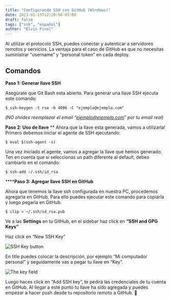 ```yaml
---
title: "Configurando SSH con GitHub (Windows)"
date: 2021-01-15T12:20:50-03:00
draft: false
tags: ["ssh", "español"]
author: "Elvis Finol"
---
```


Al utilizar el protocolo SSH, puedes conectar y autenticar a servidores remotos y servicios. La ventaja para el caso de GitHub es que no necesitas suministrar “username” y “personal token” en cada deploy.

## Comandos

**Paso 1: Generar llave SSH**

Asegúrate que Git Bash esta abierto. Para generar una llave SSH ejecuta este comando:

`$ ssh-keygen -t rsa -b 4096 -C "ejemplo@ejemplo.com"` 

*(NO olvides reemplazar el email “ejemplo@ejemplo.com” por tu email real)*

**Paso 2: Uso de llave**
**
Ahora que la llave esta generada, vamos a utilizarla! Primero debemos iniciar el agente de SSH ejecutando:

`$ eval $(ssh-agent -s)`

Una vez iniciado el agente, vamos a agregar la llave que hemos generado. Ten en cuenta que si seleccionas un path diferente al default, debes cambiarlo en el comando:

`$ ssh-add ~/.ssh/id_rsa`

******Paso 3: Agregar llave SSH en GitHub**

Ahora que tenemos la llave ssh configurada en nuestra PC, procedemos agregarla en GitHub. Para ello puedes ejecutar este comando para copiarla y luego pegarla en GitHub.

`$ clip < ~/.ssh/id_rsa.pub`

Ve a las **Settings** en tu GitHub, en el sidebar haz click en **“SSH and GPG Keys”**

Haz click en “New SSH Key”

![SSH Key button](https://docs.github.com/assets/images/help/settings/ssh-add-ssh-key.png)


En title puedes colocar la descripción, por ejemplo “Mi computador personal” y seguidamente vas a pegar tu llave en “Key”.

![The key field](https://docs.github.com/assets/images/help/settings/ssh-key-paste.png)


 Luego haces click en “Add SSH key”, te pedirá las credenciales de tu cuenta en GitHub. Al llegar a este punto tu llave ha sido agregada y puedes empezar a hacer push desde tu repositorio remoto a GitHub. 🙂 
